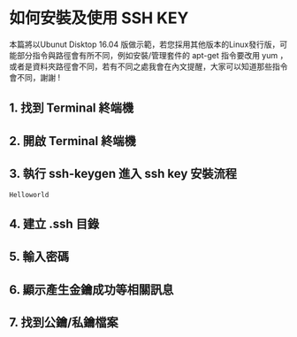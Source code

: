 ﻿# 如何安裝及使用 SSH KEY

本篇將以Ubunut Disktop 16.04 版做示範，若您採用其他版本的Linux發行版，可能部分指令與路徑會有所不同，例如安裝/管理套件的 apt-get 指令要改用 yum ，或者是資料夾路徑會不同，若有不同之處我會在內文提醒，大家可以知道那些指令會不同，謝謝 !

## 1. 找到 Terminal 終端機

## 2. 開啟 Terminal 終端機

## 3. 執行 ssh-keygen 進入 ssh key 安裝流程
`Helloworld`

## 4. 建立 .ssh 目錄

## 5. 輸入密碼

## 6. 顯示產生金鑰成功等相關訊息

## 7. 找到公鑰/私鑰檔案
